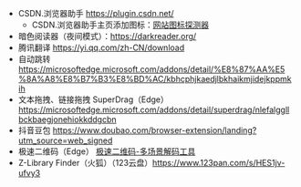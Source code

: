- CSDN.浏览器助手 https://plugin.csdn.net/
  - CSDN.浏览器助手主页添加图标：[网站图标探测器](https://microsoftedge.microsoft.com/addons/detail/%E7%BD%91%E7%AB%99%E5%9B%BE%E6%A0%87%E6%8E%A2%E6%B5%8B%E5%99%A8/kmlcolmkcjbpagopgiojkflkejfnnjbm)
- 暗色阅读器（夜间模式）：https://darkreader.org/
- 腾讯翻译 https://yi.qq.com/zh-CN/download
- 自动跳转 https://microsoftedge.microsoft.com/addons/detail/%E8%87%AA%E5%8A%A8%E8%B7%B3%E8%BD%AC/kbhcphjkaedjlbkhaikmjidejkppmkih
- 文本拖拽、链接拖拽 SuperDrag（Edge） https://microsoftedge.microsoft.com/addons/detail/superdrag/nlefalggllbckbaegjonehiokkddgcbn
- 抖音豆包 https://www.doubao.com/browser-extension/landing?utm_source=web_signed
- 极速二维码（Edge） [极速二维码-多场景解码工具](https://microsoftedge.microsoft.com/addons/detail/%E6%9E%81%E9%80%9F%E4%BA%8C%E7%BB%B4%E7%A0%81%E5%A4%9A%E5%9C%BA%E6%99%AF%E8%A7%A3%E7%A0%81%E5%B7%A5%E5%85%B7/cgnmhomdehnnchjfahdndbbnfaeccgme)
- Z-Library Finder（火狐）（123云盘）https://www.123pan.com/s/HES1jv-ufvy3

